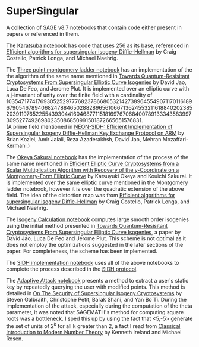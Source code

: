 # SuperSingular
A collection of SAGE v8.7 notebooks that contain code either present in papers or referenced in them.  

The [Karatsuba notebook](https://github.com/vitthalyp/SuperSingular/blob/master/Karatsuba.ipynb) has code that uses 256 as its base, referenced in [Efficient algorithms for supersingular isogeny Diffie-Hellman](https://eprint.iacr.org/2016/413.pdf) by Craig Costello, Patrick Longa, and Michael Naehrig.    

The [Three point montgomery ladder notebook](https://github.com/vitthalyp/SuperSingular/blob/master/Three_Point_Montgomery_Ladder.ipynb) has an implementation of the the algorithm of the same name mentioned in [Towards Quantum-Resisitant Cryptosystems  From Supersingular Elliptic Curve Isogenies](https://eprint.iacr.org/2011/506.pdf) by David Jao, Luca De Feo, and Jerome Plut. It is implemented over an elliptic curve with a j-invariant of unity over the finite field with a cardinality of 10354717741769305252977768237866805321427389645549071170116189679054678940682478846502882896561066713624553211618840202385203911976522554393044160468771151816976706840078913334358399730952774926980235086850991501872665651576831.   
(A prime field mentioned in [NEON-SIDH: Efficient Implementation of Supersingular Isogeny Diffie-Hellman Key Exchange Protocol on ARM](https://eprint.iacr.org/2016/669.pdf) by Brian Koziel, Amir Jalali, Reza Azaderakhsh, David Jao, Mehran Mozaffari-Kermani.)  

The [Okeya Sakurai notebook](https://github.com/vitthalyp/SuperSingular/blob/master/Okeya_Sakurai.ipynb) has the implementation of the process of the same name mentioned in [Efficient Elliptic Curve Cryptosystems from a Scalar Multiplication Algorithm with Recovery of the y-Coordinate on a Montgomery-Form Elliptic Curve](https://link.springer.com/content/pdf/10.1007/3-540-44709-1_12.pdf) by Katsuyuki Okeya and Kouichi Sakurai. It is implemented  over the same elliptic curve mentioned in the Montgomery ladder notebook, however it is over the quadratic extension of the above field. The idea of the distortion map was from [Efficient algorithms for supersingular isogeny Diffie-Hellman](https://eprint.iacr.org/2016/413.pdf) by Craig Costello, Patrick Longa, and Michael Naehrig.  
  
 The [Isogeny Calculation notebook](https://github.com/vitthalyp/SuperSingular/blob/master/Isogeny_calculation.ipynb) computes large smooth order isogenies using the initial method presented in [Towards Quantum-Resisitant Cryptosystems From Supersingular Elliptic Curve Isogenies](https://eprint.iacr.org/2011/506.pdf), a paper by David Jao, Luca De Feo and Jerome Plut. This scheme is not optimal as it does not employ the optimizations suggested in the later sections of the paper. For completeness, the scheme has been implemented.  
   
   The [SIDH implementation notebook](https://github.com/vitthalyp/SuperSingular/blob/master/SIDH_Implementation.ipynb) uses all of the above notebooks to complete the process described in the [SIDH protocol](https://eprint.iacr.org/2011/506.pdf).  
   
   The [Adaptive Attack notebook](https://github.com/vitthalyp/SuperSingular/blob/master/Adaptive_Attack.ipynb) presents a method to extract a user's static key by repeatedly querying the user with modified points. This method is detailed in [On The Security of Supersingular Isogeny Cryptosystems](https://eprint.iacr.org/2016/859.pdf) by Steven Galbraith, Christophe Petit, Barak Shani, and Yan Bo Ti. During the implementation of the attack, especially during the computation of the theta parameter, it was noted that SAGEMATH's method for computing square roots was a bottleneck. I sped this up by using the fact that <5,-5> generate the set of units of 2<sup>k</sup> for all k greater than 2, a fact I read from [Classical Introduction to Modern Number Theory](https://link.springer.com/chapter/10.1007/978-1-4757-2103-4_4) by Kenneth Ireland and Michael Rosen.  
     
